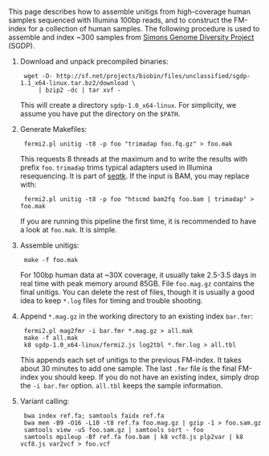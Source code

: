 This page describes how to assemble unitigs from high-coverage human samples
sequenced with Illumina 100bp reads, and to construct the FM-index for a
collection of human samples. The following procedure is used to assemble and
index ~300 samples from [Simons Genome Diversity Project][sgdp] (SGDP).

1. Download and unpack precompiled binaries:

        wget -O- http://sf.net/projects/biobin/files/unclassified/sgdp-1.1_x64-linux.tar.bz2/download \
            | bzip2 -dc | tar xvf -

   This will create a directory `sgdp-1.0_x64-linux`. For simplicity, we assume
   you have put the directory on the `$PATH`.

2. Generate Makefiles:

        fermi2.pl unitig -t8 -p foo "trimadap foo.fq.gz" > foo.mak

   This requests 8 threads at the maximum and to write the results with prefix
   `foo`. `trimadap` trims typical adapters used in Illumina resequencing. It
   is part of [seqtk][seqtk]. If the input is BAM, you may replace with:

        fermi2.pl unitig -t8 -p foo "htscmd bam2fq foo.bam | trimadap" > foo.mak

   If you are running this pipeline the first time, it is recommended to have a
   look at `foo.mak`. It is simple.

3. Assemble unitigs:

        make -f foo.mak

   For 100bp human data at ~30X coverage, it usually take 2.5-3.5 days in real
   time with peak memory around 85GB. File `foo.mag.gz` contains the final
   unitigs. You can delete the rest of files, though it is usually a good idea
   to keep `*.log` files for timing and trouble shooting.

4. Append `*.mag.gz` in the working directory to an existing index `bar.fmr`:

        fermi2.pl mag2fmr -i bar.fmr *.mag.gz > all.mak
        make -f all.mak
        k8 sgdp-1.0_x64-linux/fermi2.js log2tbl *.fmr.log > all.tbl

   This appends each set of unitigs to the previous FM-index. It takes about 30
   minutes to add one sample. The last `.fmr` file is the final FM-index you
   should keep. If you do not have an existing index, simply drop the `-i
   bar.fmr` option. `all.tbl` keeps the sample information.

5. Variant calling:

        bwa index ref.fa; samtools faidx ref.fa
        bwa mem -B9 -O16 -L10 -t8 ref.fa foo.mag.gz | gzip -1 > foo.sam.gz
		samtools view -uS foo.sam.gz | samtools sort - foo
		samtools mpileup -Bf ref.fa foo.bam | k8 vcf8.js plp2var | k8 vcf8.js var2vcf > foo.vcf

[sgdp]: http://www.simonsfoundation.org/life-sciences/simons-genome-diversity-project/
[seqtk]: https://github.com/lh3/seqtk
